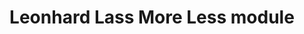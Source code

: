 ---
title: Leonhard Lass  More Less module

visible: false
onpage_menu: false
body_classes: title-left title-h1h2

content:
    items: '@self.modular'
    order:
        by: default
        dir: asc
        
            
           
--- 